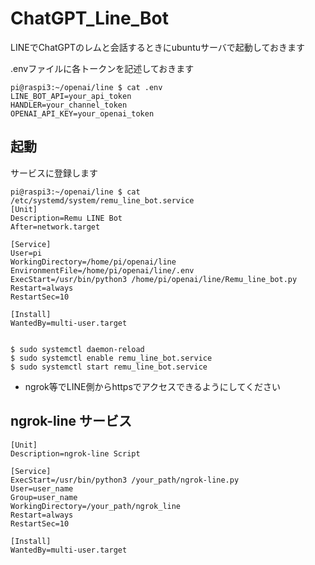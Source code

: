 # ChatGPT_Line_Bot
LINEでChatGPTのレムと会話するときにubuntuサーバで起動しておきます

.envファイルに各トークンを記述しておきます

    
    pi@raspi3:~/openai/line $ cat .env
    LINE_BOT_API=your_api_token
    HANDLER=your_channel_token
    OPENAI_API_KEY=your_openai_token




## 起動
サービスに登録します
    
    pi@raspi3:~/openai/line $ cat /etc/systemd/system/remu_line_bot.service
    [Unit]
    Description=Remu LINE Bot
    After=network.target
    
    [Service]
    User=pi
    WorkingDirectory=/home/pi/openai/line
    EnvironmentFile=/home/pi/openai/line/.env
    ExecStart=/usr/bin/python3 /home/pi/openai/line/Remu_line_bot.py
    Restart=always
    RestartSec=10
    
    [Install]
    WantedBy=multi-user.target


    $ sudo systemctl daemon-reload
    $ sudo systemctl enable remu_line_bot.service
    $ sudo systemctl start remu_line_bot.service
    
    
- ngrok等でLINE側からhttpsでアクセスできるようにしてください
## ngrok-line サービス
    [Unit]
    Description=ngrok-line Script
    
    [Service]
    ExecStart=/usr/bin/python3 /your_path/ngrok-line.py
    User=user_name
    Group=user_name
    WorkingDirectory=/your_path/ngrok_line
    Restart=always
    RestartSec=10

    [Install]
    WantedBy=multi-user.target
